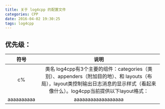 ```yaml
---
title: 关于 log4cpp 的配置文件
categories: CPP
date: 2016-04-02 19:30:25
tags: log4cpp
---
```



## 优先级：
| 符号 | 说明 |
|:--------:|:---------------------------:|
|    c%    | 类名 log4cpp有3个主要的组件：categories（类别）、appenders（附加目的地）、和 layouts（布局），layout类控制输出日志消息的显示样式（看起来像什么）。log4cpp当前提供以下layout格式： |
|aaaaaaaaaa|aaaaaaaaaaaaaaaaaa|

